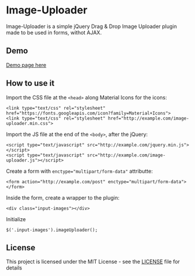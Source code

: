 # Image-Uploader
Image-Uploader is a simple jQuery Drag & Drop Image Uploader plugin made to be used in forms, withot AJAX.

## Demo
[Demo page here](https://christianbayer.github.io/image-uploader/)

## How to use it
Import the CSS file at the `<head>` along Material Icons for the icons:
```
<link type="text/css" rel="stylesheet" href="https://fonts.googleapis.com/icon?family=Material+Icons">
<link type="text/css" rel="stylesheet" href="http://example.com/image-uploader.min.css">
```
Import the JS file at the end of the `<body>`, after the jQuery:
```
<script type="text/javascript" src="http://example.com/jquery.min.js"></script>
<script type="text/javascript" src="http://example.com/image-uploader.js"></script>
```
Create a form with `enctype="multipart/form-data"` attributte:
```
<form action="http://example.com/post" enctype="multipart/form-data"></form>
```
Inside the form, create a wrapper to the plugin:
```
<div class="input-images"></div>
```
Initialize 
```
$('.input-images').imageUploader();
```

## License

This project is licensed under the MIT License - see the [LICENSE](LICENSE) file for details